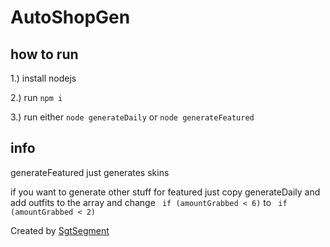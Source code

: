 # AutoShopGen

## how to run

1.) install nodejs

2.) run `npm i`

3.) run either `node generateDaily` or `node generateFeatured`

## info

generateFeatured just generates skins

if you want to generate other stuff for featured just copy generateDaily and add outfits to the array and change ` if (amountGrabbed < 6)` to ` if (amountGrabbed < 2)`


Created by [SgtSegment](https://github.com/SgtSegment)
